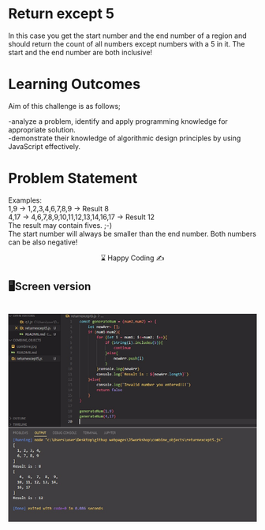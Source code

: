 # Return except 5

In this case you get the start number and the end number of a region and should return the count of all numbers except numbers with a 5 in it. The start and the end number are both inclusive!

# Learning Outcomes

Aim of this challenge is as follows;

 -analyze a problem, identify and apply programming knowledge for appropriate solution.<br>
 -demonstrate their knowledge of algorithmic design principles by using JavaScript effectively.<br>
 
# Problem Statement
Examples:<br>
1,9 -> 1,2,3,4,6,7,8,9 -> Result 8<br>
4,17 -> 4,6,7,8,9,10,11,12,13,14,16,17 -> Result 12<br>
The result may contain fives. ;-)<br>
The start number will always be smaller than the end number. Both numbers can be also negative!<br>


<center> ⌛ Happy Coding  ✍ </center>

## 🖥️Screen version
<br>
<img src="./except5.jpg" align="left" alt="desktop_version">


